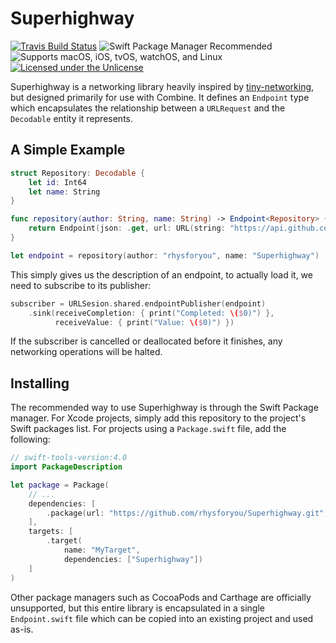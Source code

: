 # Superhighway

[![Travis Build Status](https://img.shields.io/travis/rhysforyou/Superhighway?style=flat-square)](https://travis-ci.org/github/rhysforyou/Superhighway/builds)
![Swift Package Manager Recommended](https://img.shields.io/badge/SPM-recommended-blue?style=flat-square)
![Supports macOS, iOS, tvOS, watchOS, and Linux](https://img.shields.io/badge/platform-macOS%20|%20iOS%20|%20tvOS%20|%20watchOS%20|%20Linux-blue?style=flat-square)
[![Licensed under the Unlicense](https://img.shields.io/github/license/rhysforyou/Superhighway?color=blue&style=flat-square)](LICENSE)

Superhighway is a networking library heavily inspired by [tiny-networking](https://github.com/objcio/tiny-networking), but designed primarily for use with Combine. It defines an `Endpoint` type which encapsulates the relationship between a `URLRequest` and the `Decodable` entity it represents.

## A Simple Example

```swift
struct Repository: Decodable {
    let id: Int64
    let name: String
}

func repository(author: String, name: String) -> Endpoint<Repository> {
    return Endpoint(json: .get, url: URL(string: "https://api.github.com/repos/\(author)/\(name)")!)
}

let endpoint = repository(author: "rhysforyou", name: "Superhighway")
```

This simply gives us the description of an endpoint, to actually load it, we need to subscribe to its publisher:

```swift
subscriber = URLSesion.shared.endpointPublisher(endpoint)
    .sink(receiveCompletion: { print("Completed: \($0)") },
          receiveValue: { print("Value: \($0)") })
```

If the subscriber is cancelled or deallocated before it finishes, any networking operations will be halted.

## Installing

The recommended way to use Superhighway is through the Swift Package manager. For Xcode projects, simply add this repository to the project's Swift packages list. For projects using a `Package.swift` file, add the following:

```swift
// swift-tools-version:4.0
import PackageDescription

let package = Package(
    // ...
    dependencies: [
        .package(url: "https://github.com/rhysforyou/Superhighway.git", "0.4.0"..<"0.5.0")
    ],
    targets: [
        .target(
            name: "MyTarget",
            dependencies: ["Superhighway"])
    ]
)
```

Other package managers such as CocoaPods and Carthage are officially unsupported, but this entire library is encapsulated in a single `Endpoint.swift` file which can be copied into an existing project and used as-is.
